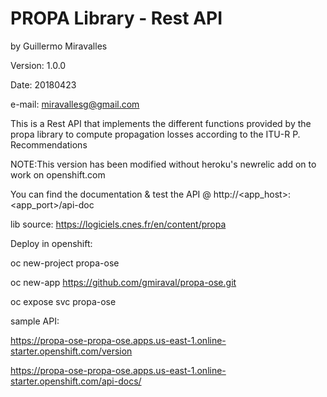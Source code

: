 # PROPA Library -  Rest API
by Guillermo Miravalles

Version: 1.0.0

Date: 20180423

e-mail: miravallesg@gmail.com

This is a Rest API that implements the different functions provided by the propa library to compute propagation losses according to the ITU-R P. Recommendations

NOTE:This version has been modified without heroku's newrelic add on to work on openshift.com

You can find the documentation & test the API @ http://<app_host>:<app_port>/api-doc

lib source: https://logiciels.cnes.fr/en/content/propa

Deploy in openshift:

oc new-project propa-ose

oc new-app https://github.com/gmiraval/propa-ose.git

oc expose svc propa-ose

sample API:

https://propa-ose-propa-ose.apps.us-east-1.online-starter.openshift.com/version

https://propa-ose-propa-ose.apps.us-east-1.online-starter.openshift.com/api-docs/
